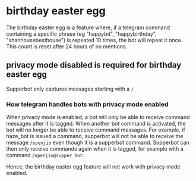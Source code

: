 # birthday easter egg

The birthday easter egg is a feature where, if a telegram command containing a specific phrase (eg "happybd", "happybirthday", "shanhousebesthouse") is repeated 10 times, the bot will repeat it once. This count is reset after 24 hours of no mentions.

## privacy mode disabled is required for birthday easter egg

Supperbot only captures messages starting with a `/`

### How telegram handles bots with privacy mode enabled

When privacy mode is enabled, a bot will only be able to receive command messages after it is tagged. When another bot command is activated, the bot will no longer be able to receive command messages. For example, if haze_bot is issued a command, supperbot will not be able to receive the message `/openjio` even though it is a supperbot command. Supperbot can then only receive commands again when it is tagged, for example with a command `/openjio@supper_bot`.

Hence, the birthday easter egg feature will not work with privacy mode enabled.
